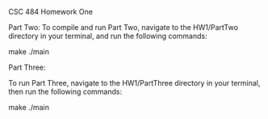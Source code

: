 CSC 484 Homework One

Part Two:
To compile and run Part Two, navigate to the HW1/PartTwo directory in your terminal, and run the following commands:

make
./main

Part Three:

To run Part Three, navigate to the HW1/PartThree directory in your terminal, then run the following commands:

make
./main

